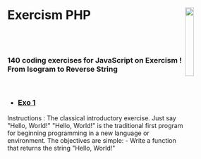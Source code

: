# Exercism PHP <img style="width:20%" align='right' src="https://fr.wikipedia.org/wiki/PHP#/media/Fichier:PHP-logo.svg" />&nbsp;&nbsp;
<br><br>
### 140 coding exercises for JavaScript on Exercism ! From Isogram to Reverse String 
<br>

- ### [Exo 1](https://github.com/Leagian/exercism-javascript/blob/main/helloWorld.js)

Instructions :
The classical introductory exercise. Just say "Hello, World!"
"Hello, World!" is the traditional first program for beginning programming in a new language or environment.
The objectives are simple:
    - Write a function that returns the string "Hello, World!"
